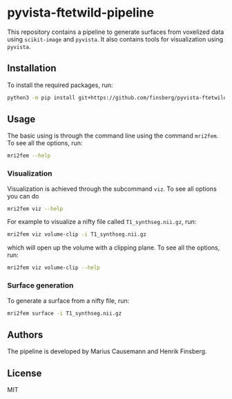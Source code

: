 # pyvista-ftetwild-pipeline

This repository contains a pipeline to generate surfaces from voxelized data using `scikit-image` and `pyvista`. It also contains tools for visualization using `pyvista`.

## Installation

To install the required packages, run:

```bash
python3 -m pip install git+https://github.com/finsberg/pyvista-ftetwild-pipeline.git
```

## Usage
The basic using is through the command line using the command `mri2fem`. To see all the options, run:

```bash
mri2fem --help
```

### Visualization
Visualization is achieved through the subcommand `viz`. To see all options you can do

```bash
mri2fem viz --help
```

For example to visualize a nifty file called `T1_synthseg.nii.gz`, run:

```bash
mri2fem viz volume-clip -i T1_synthseg.nii.gz
```
which will open up the volume with a clipping plane. To see all the options, run:

```bash
mri2fem viz volume-clip --help
```

### Surface generation
To generate a surface from a nifty file, run:

```bash
mri2fem surface -i T1_synthseg.nii.gz
```

## Authors
The pipeline is developed by Marius Causemann and Henrik Finsberg.


## License
MIT

